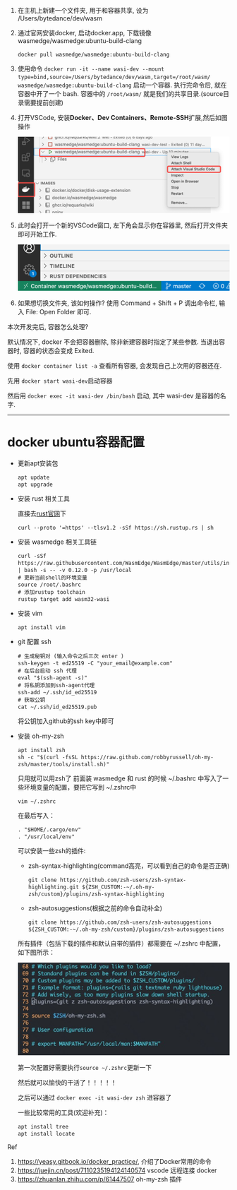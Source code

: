 1. 在主机上新建一个文件夹, 用于和容器共享, 设为 /Users/bytedance/dev/wasm

2. 通过官网安装docker, 启动docker.app, 下载镜像wasmedge/wasmedge:ubuntu-build-clang
   ```shell
   docker pull wasmedge/wasmedge:ubuntu-build-clang
   ```

3. 使用命令 `docker run -it --name wasi-dev --mount type=bind,source=/Users/bytedance/dev/wasm,target=/root/wasm/ wasmedge/wasmedge:ubuntu-build-clang` 启动一个容器. 执行完命令后, 就在容器中开了一个 bash. 容器中的 `/root/wasm/` 就是我们的共享目录.(source目录需要提前创建)

4. 打开VSCode, 安装**Docker、Dev Containers、Remote-SSH**扩展,然后如图操作
   
   <img title="" src="../../README.assets/2023-05-10-13-20-15-image.png" alt="" width="560">

5. 此时会打开一个新的VSCode窗口, 左下角会显示你在容器里, 然后打开文件夹即可开始工作.
   
   <img title="" src="../../README.assets/screenshot-20230510-132245.png" alt="" width="546">

6. 如果想切换文件夹, 该如何操作? 使用 Command + Shift + P 调出命令栏, 输入 File: Open Folder 即可.

本次开发完后, 容器怎么处理?

默认情况下, docker 不会把容器删除, 除非新建容器时指定了某些参数. 当退出容器时, 容器的状态会变成 Exited.

使用 `docker container list -a` 查看所有容器, 会发现自己上次用的容器还在.

先用 `docker start wasi-dev`启动容器

然后用 `docker exec -it wasi-dev /bin/bash` 启动, 其中 wasi-dev 是容器的名字.

<hr>

# docker ubuntu容器配置
- 更新apt安装包
   ```shell
   apt update
   apt upgrade
   ```
- 安装 rust 相关工具
   
   直接去[rust官网](https://www.rust-lang.org/tools/install)下

   ```shell
   curl --proto '=https' --tlsv1.2 -sSf https://sh.rustup.rs | sh
   ```
- 安装 wasmedge 相关工具链
   ```shell
   curl -sSf https://raw.githubusercontent.com/WasmEdge/WasmEdge/master/utils/install.sh | bash -s -- -v 0.12.0 -p /usr/local
   # 更新当前shell的环境变量
   source /root/.bashrc
   # 添加rustup toolchain
   rustup target add wasm32-wasi
   ```

- 安装 vim
   ```shell
   apt install vim
   ```

- git 配置 ssh
   ```shell
   # 生成秘钥对 (输入命令之后三次 enter )
   ssh-keygen -t ed25519 -C "your_email@example.com"
   # 在后台启动 ssh 代理
   eval "$(ssh-agent -s)"
   # 将私钥添加到ssh-agent代理
   ssh-add ~/.ssh/id_ed25519
   # 获取公钥
   cat ~/.ssh/id_ed25519.pub 
   ```

   将公钥加入github的ssh key中即可

- 安装 oh-my-zsh
   ```shell
   apt install zsh
   sh -c "$(curl -fsSL https://raw.github.com/robbyrussell/oh-my-zsh/master/tools/install.sh)"
   ```
   只用就可以用zsh了
   前面装 wasmedge 和 rust 的时候 ~/.bashrc 中写入了一些环境变量的配置，要把它写到 ~/.zshrc中

   ```shell
   vim ~/.zshrc
   ```
   在最后写入：
   ```shell
   . "$HOME/.cargo/env"
   . "/usr/local/env"
   ```

   可以安装一些zsh的插件:
   - zsh-syntax-highlighting(command高亮，可以看到自己的命令是否正确)
      ```shell
      git clone https://github.com/zsh-users/zsh-syntax-highlighting.git ${ZSH_CUSTOM:-~/.oh-my-zsh/custom}/plugins/zsh-syntax-highlighting
      ```
   - zsh-autosuggestions(根据之前的命令自动补全)
      ```shell
      git clone https://github.com/zsh-users/zsh-autosuggestions ${ZSH_CUSTOM:-~/.oh-my-zsh/custom}/plugins/zsh-autosuggestions
      ```
   
   所有插件（包括下载的插件和默认自带的插件）都需要在 ~/.zshrc 中配置，如下图所示：
   
   ![](README.assets/zsh-plugin.jpeg)

   第一次配置好需要执行`source ~/.zshrc`更新一下

   然后就可以愉快的干活了！！！！！

   之后可以通过 `docker exec -it wasi-dev zsh` 进容器了

   一些比较常用的工具(欢迎补充)：
   ```shell
   apt install tree
   apt install locate
   ```
   
Ref

1. https://yeasy.gitbook.io/docker_practice/, 介绍了Docker常用的命令
2. https://juejin.cn/post/7110235194124140574 vscode 远程连接 docker
3. https://zhuanlan.zhihu.com/p/61447507 oh-my-zsh 插件

